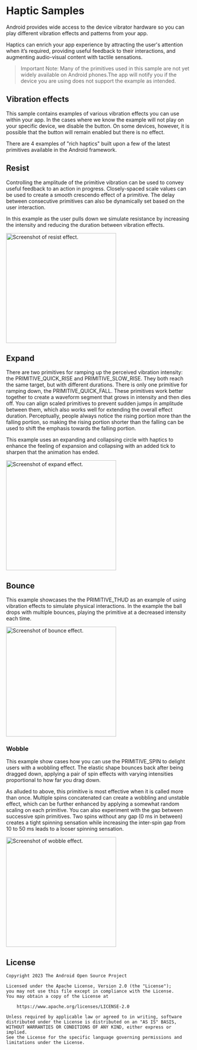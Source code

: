 Haptic Samples
==============

Android provides wide access to the device vibrator hardware so you can play different
vibration effects and patterns from your app. 

Haptics can enrich your app experience by attracting
the user's attention when it’s required, providing useful feedback to their interactions, and
augmenting audio-visual content with tactile sensations.

> Important Note: Many of the primitives used in this sample are not yet widely available
on Android phones.The app will notify you if the device you are using does not
support the example as intended. 

## Vibration effects

This sample contains examples of various vibration effects you can use within your app. In the cases
where we know the example will not play on your specific device, we disable the button. On some
devices, however, it is possible that the button will remain enabled but there is no effect.

There are 4 examples of "rich haptics" built upon a few of the latest primitives available in the
Android framework.

## Resist

Controlling the amplitude of the primitive vibration can be used to convey 
useful feedback to an action in progress. Closely-spaced scale values can be
used to create a smooth crescendo effect of a primitive.
The delay between consecutive primitives can also be dynamically set based on
the user interaction. 

In this example as the user pulls down we simulate
resistance by increasing the intensity and reducing the duration between
vibration effects.

<img src="screenshots/resist.gif" alt="Screenshot of resist effect." width="300px">

## Expand

There are two primitives for ramping up the perceived vibration intensity: 
the PRIMITIVE_QUICK_RISE and PRIMITIVE_SLOW_RISE. 
They both reach the same target, but with different durations. There is only one 
primitive for ramping down, the PRIMITIVE_QUICK_FALL. These primitives work 
better together to create a waveform segment that grows in intensity and 
then dies off. You can align scaled primitives to prevent sudden jumps in
amplitude between them, which also works well for extending the overall effect 
duration. Perceptually, people always notice the rising portion more than the
falling portion, so making the rising portion shorter than the falling can
be used to shift the emphasis towards the falling portion.

This example uses an expanding and collapsing circle with haptics to enhance
the feeling of expansion and collapsing with an added tick to sharpen that the
animation has ended.

<img src="screenshots/expand.gif" alt="Screenshot of expand effect." width="300px">

## Bounce

This example showcases the the PRIMITIVE_THUD as an example of using vibration
effects to simulate physical interactions. In the example the ball drops with
multiple bounces, playing the primitive at a decreased intensity each time.

<img src="screenshots/bounce.gif" alt="Screenshot of bounce effect." width="300px">

### Wobble

This example show cases how you can use the PRIMITIVE_SPIN to delight users
with a wobbling effect. The elastic shape bounces back after being dragged
down, applying a pair of spin effects with varying intensities proportional to
how far you drag down.

As alluded to above, this primitive is most effective when it is
called more than once. Multiple spins concatenated can create a wobbling
and unstable effect, which can be further enhanced by applying a somewhat 
random scaling on each primitive. You can also experiment with the gap between 
successive spin primitives. Two spins without any gap (0 ms in between) creates
a tight spinning sensation while increasing the inter-spin gap from 10 to 50 ms leads
to a looser spinning sensation.

<img src="screenshots/wobble.gif" alt="Screenshot of wobble effect." width="300px">

## License

```
Copyright 2023 The Android Open Source Project
 
Licensed under the Apache License, Version 2.0 (the "License");
you may not use this file except in compliance with the License.
You may obtain a copy of the License at

    https://www.apache.org/licenses/LICENSE-2.0

Unless required by applicable law or agreed to in writing, software
distributed under the License is distributed on an "AS IS" BASIS,
WITHOUT WARRANTIES OR CONDITIONS OF ANY KIND, either express or implied.
See the License for the specific language governing permissions and
limitations under the License.
```
